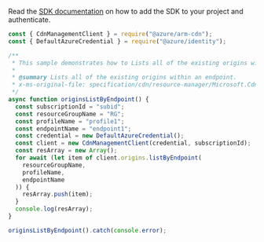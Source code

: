 Read the [SDK documentation](https://github.com/Azure/azure-sdk-for-js/blob/%40azure%2Farm-cdn_7.0.1/sdk/cdn/arm-cdn/README.md) on how to add the SDK to your project and authenticate.

```javascript
const { CdnManagementClient } = require("@azure/arm-cdn");
const { DefaultAzureCredential } = require("@azure/identity");

/**
 * This sample demonstrates how to Lists all of the existing origins within an endpoint.
 *
 * @summary Lists all of the existing origins within an endpoint.
 * x-ms-original-file: specification/cdn/resource-manager/Microsoft.Cdn/stable/2021-06-01/examples/Origins_ListByEndpoint.json
 */
async function originsListByEndpoint() {
  const subscriptionId = "subid";
  const resourceGroupName = "RG";
  const profileName = "profile1";
  const endpointName = "endpoint1";
  const credential = new DefaultAzureCredential();
  const client = new CdnManagementClient(credential, subscriptionId);
  const resArray = new Array();
  for await (let item of client.origins.listByEndpoint(
    resourceGroupName,
    profileName,
    endpointName
  )) {
    resArray.push(item);
  }
  console.log(resArray);
}

originsListByEndpoint().catch(console.error);
```
